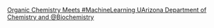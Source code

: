 [Organic Chemistry Meets #MachineLearning   UArizona Department of Chemistry and @Biochemistry](https://qi.tc/qi/111109)
